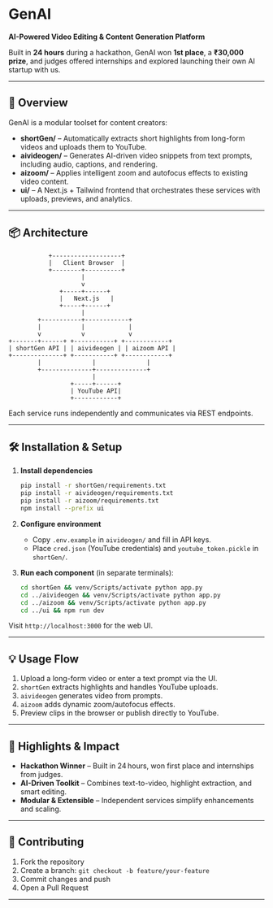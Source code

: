 # GenAI

**AI-Powered Video Editing & Content Generation Platform**

Built in **24 hours** during a hackathon, GenAI won **1st place**, a **₹30,000 prize**, and judges offered internships and explored launching their own AI startup with us.

---

## 🚀 Overview

GenAI is a modular toolset for content creators:

* **shortGen/** – Automatically extracts short highlights from long-form videos and uploads them to YouTube.
* **aivideogen/** – Generates AI-driven video snippets from text prompts, including audio, captions, and rendering.
* **aizoom/** – Applies intelligent zoom and autofocus effects to existing video content.
* **ui/** – A Next.js + Tailwind frontend that orchestrates these services with uploads, previews, and analytics.

---

## 📦 Architecture

```
           +-------------------+
           |   Client Browser  |
           +--------+----------+
                    |
                    v
              +-----+------+
              |   Next.js   |
              +-----+------+
                    |
        +-----------+------------+
        |           |            |
        v           v            v
+-------+------+ +-----------+ +------------+
| shortGen API | | aivideogen | | aizoom API |
+--------------+ +-----------+ +------------+
        |              |              |
        +--------------+--------------+
                       |
                 +-----+------+
                 | YouTube API|
                 +------------+
```

Each service runs independently and communicates via REST endpoints.

---

## 🛠️ Installation & Setup

1. **Install dependencies**

   ```bash
   pip install -r shortGen/requirements.txt
   pip install -r aivideogen/requirements.txt
   pip install -r aizoom/requirements.txt
   npm install --prefix ui
   ```

2. **Configure environment**

   * Copy `.env.example` in `aivideogen/` and fill in API keys.
   * Place `cred.json` (YouTube credentials) and `youtube_token.pickle` in `shortGen/`.

3. **Run each component** (in separate terminals):

   ```bash
   cd shortGen && venv/Scripts/activate python app.py
   cd ../aivideogen && venv/Scripts/activate python app.py
   cd ../aizoom && venv/Scripts/activate python app.py
   cd ../ui && npm run dev
   ```

Visit `http://localhost:3000` for the web UI.

---

## 💡 Usage Flow

1. Upload a long-form video or enter a text prompt via the UI.
2. `shortGen` extracts highlights and handles YouTube uploads.
3. `aivideogen` generates video from prompts.
4. `aizoom` adds dynamic zoom/autofocus effects.
5. Preview clips in the browser or publish directly to YouTube.

---

## 🚀 Highlights & Impact

* **Hackathon Winner** – Built in 24 hours, won first place and internships from judges.
* **AI-Driven Toolkit** – Combines text-to-video, highlight extraction, and smart editing.
* **Modular & Extensible** – Independent services simplify enhancements and scaling.

---

## 🤝 Contributing

1. Fork the repository
2. Create a branch: `git checkout -b feature/your-feature`
3. Commit changes and push
4. Open a Pull Request

---
